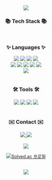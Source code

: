 <div align="center">
<img src="https://capsule-render.vercel.app/api?type=waving&color=0:98CC00,100:FFF600&height=200&section=header&text=Sieun's%20Github&animation=fadeIn&font=Alkatra&fontSize=40&fontAlign=50&fontColor=FFFFFF" />
</div>

<div align="center"><h3>📚 Tech Stack 📚</h3></div>
<br>

<!-- Languages -->
<div align="center"><h3>✨ Languages ✨</h3></div>
<div align="center">
<img src="https://img.shields.io/badge/Java-3766AB?style=for-the-badge&logo=Java&logoColor=white"/> 
<img src="https://img.shields.io/badge/node.js-339933?style=for-the-badge&logo=Node.js&logoColor=white"/> 
<img src="https://img.shields.io/badge/spring-6DB33F?style=for-the-badge&logo=spring&logoColor=white"/> 
<img src="https://img.shields.io/badge/springboot-6DB33F?style=for-the-badge&logo=springboot&logoColor=white"/> 
</div>

<div align="center">
<img src="https://img.shields.io/badge/vue.js-4FC08D?style=for-the-badge&logo=vue.js&logoColor=white"/> 
<img src="https://img.shields.io/badge/html5-E34F26?style=for-the-badge&logo=html5&logoColor=white"/> 
<img src="https://img.shields.io/badge/css-1572B6?style=for-the-badge&logo=css3&logoColor=white"/> 
<img src="https://img.shields.io/badge/javascript-F7DF1E?style=for-the-badge&logo=javascript&logoColor=black"/> 
<img src="https://img.shields.io/badge/bootstrap-7952B3?style=for-the-badge&logo=bootstrap&logoColor=white">
</div>
<div align="center">
<img src="https://img.shields.io/badge/oracle-F80000?style=for-the-badge&logo=oracle&logoColor=white"> 
</div>

<br>

<!-- Tools -->
<div align="center"><h3>🛠 Tools 🛠</h3></div>
<div align="center">
<img src="https://img.shields.io/badge/github-181717?style=for-the-badge&logo=github&logoColor=white"/>
<img src="https://img.shields.io/badge/git-F05032?style=for-the-badge&logo=git&logoColor=white"/>
<img src="https://img.shields.io/badge/IntelliJ%20IDEA-000000?style=for-the-badge&logo=intellijidea&logoColor=white"/>
<img src="https://img.shields.io/badge/VSCode-2C2C32.svg?style=for-the-badge&logo=visual-studio-code&logoColor=22ABF3"/>
</div>

<br>

<!-- Contact -->
<div align="center"><h3>✉️ Contact ✉️</h3></div>
<div align="center"><a href="mailto:shieun45@gmail.com">
<img src="https://img.shields.io/badge/shieun45@gmail.com-D14836?style=for-the-badge&logo=gmail&logoColor=white"/>
</a>
<a href="https://velog.io/@gules">
<img src="https://img.shields.io/badge/Velog-1EBC8F?style=for-the-badge&logo=velog&logoColor=white"/></a>
</div>

<br>

<!-- 깃허브 -->
<div align="center">
<img src="https://github-readme-stats.vercel.app/api?username=PSE22&show_icons=true&theme=merko"> 
  
[![Solved.ac
프로필](http://mazassumnida.wtf/api/v2/generate_badge?boj=gules)](https://solved.ac/gules)
</div>

<br>

<div align="center">
<img src="https://capsule-render.vercel.app/api?type=rect&color=0:CAE00D,100:FFF600&height=100&section=footer&text=&fontSize=0" />
</div>
